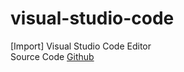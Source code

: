 # visual-studio-code
[Import] Visual Studio Code Editor  
Source Code [Github](https://github.com/Microsoft/vscode)
